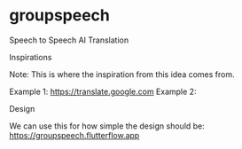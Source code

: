 # groupspeech
 Speech to Speech AI Translation 

Inspirations

Note: This is where the inspiration from this idea comes from.

Example 1: https://translate.google.com
Example 2: 


Design 

We can use this for how simple the design should be: https://groupspeech.flutterflow.app